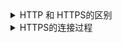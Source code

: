 <details>
<summary>HTTP 和 HTTPS的区别</summary>
  1.端口不同：HTTP使用的是80端口，HTTPS使用443端口</br>
  2.HTTP(超文本传输协议)信息是明文传输，HTTPS是运行在SSL（Secure Socket Layer）之上，添加了加密和认证机制，更加安全</br>
  3.HTTPS由于加密解密会带来更大的CPU和内存开销</br>
  4.HTTPS通信需要证书，一般需要向证书颁发机构（CA）购买
</details>

<details>
<summary>HTTPS的连接过程</summary>
  1.客户端向服务器发送请求，同时发送客户端支持的一套加密规则（包括对称加密，非对称加密，摘要算法）</br>
  2.服务器从中选出一组加密算法与hash算法，并将自己的身份信息以证书的形式发回给浏览器。证书里面包含了网站的地址，加密公钥用于非对称加密，
  以及证书的颁发机构等信息（证书中的私钥只能用于服务器端进行解密）</br>
  3.客户端验证服务器的合法性，包括：证书是否过期，CA是否可靠，发行者证书的公钥能否正确解开服务器证书的发行者的数字签名，
  服务器证书上的域名是否和服务器实际的域名相匹配</br>
  
</details>
